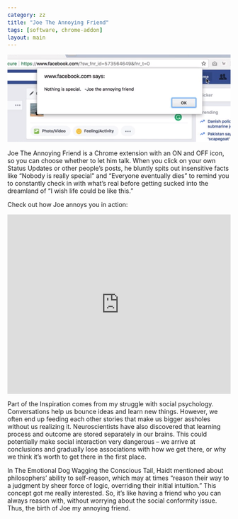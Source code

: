 ```yaml
---
category: zz
title: "Joe The Annoying Friend"
tags: [software, chrome-addon]
layout: main
---
```



![](/assets/image/zz/zz_joe_1.png)

Joe The Annoying Friend is a Chrome extension with an ON and OFF icon, so you can choose whether to let him talk. When you click on your own Status Updates or other people’s posts, he bluntly spits out insensitive facts like “Nobody is really special” and “Everyone eventually dies” to remind you to constantly check in with what’s real before getting sucked into the dreamland of “I wish life could be like this.”




Check out how Joe annoys you in action:


<div style="padding:80.36% 0 0 0;position:relative;"><iframe src="https://player.vimeo.com/video/230770701?title=0&byline=0&portrait=0" style="position:absolute;top:0;left:0;width:100%;height:100%;" frameborder="0" allow="autoplay; fullscreen" allowfullscreen></iframe></div><script src="https://player.vimeo.com/api/player.js"></script>


Part of the Inspiration comes from my struggle with social psychology. Conversations help us bounce ideas and learn new things. However, we often end up feeding each other stories that make us bigger assholes without us realizing it. Neuroscientists have also discovered that learning process and outcome are stored separately in our brains. This could potentially make social interaction very dangerous – we arrive at conclusions and gradually lose associations with how we get there, or why we think it’s worth to get there in the first place.

In The Emotional Dog Wagging the Conscious Tail, Haidt mentioned about philosophers’ ability to self-reason, which may at times “reason their way to a judgment by sheer force of logic, overriding their initial intuition.” This concept got me really interested. So, it’s like having a friend who you can always reason with, without worrying about the social conformity issue. Thus, the birth of Joe my annoying friend.
